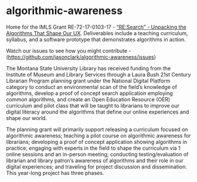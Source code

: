 # algorithmic-awareness
Home for the IMLS Grant RE-72-17-0103-17 - [“RE:Search” - Unpacking the Algorithms That Shape Our UX](https://www.imls.gov/grants/awarded/re-72-17-0103-17). Deliverables include a teaching curriculum, syllabus, and a software prototype that demonstrates algorithms in action. 

Watch our issues to see how you might contribute - (https://github.com/jasonclark/algorithmic-awareness/issues)

The Montana State University Library has received funding from the Institute of Museum and Library
Services through a Laura Bush 21st Century Librarian Program planning grant under the National Digital
Platform category to conduct an environmental scan of the field’s knowledge of algorithms, develop a proof of
concept search application employing common algorithms, and create an Open Education Resource (OER)
curriculum and pilot class that will be taught to librarians to improve our digital literacy around the algorithms
that define our online experiences and shape our world. 

The planning grant will primarily support releasing a curriculum focused on algorithmic
awareness; teaching a pilot course on algorithmic awareness for librarians; developing a proof of concept
application showing algorithms in practice; engaging with experts in the field to shape the curriculum via 1
online sessions and an in-person meeting; conducting testing/evaluation of librarian and library patron’s
awareness of algorithms and their role in our digital experiences; and traveling for project discussion and
dissemination. This year-long project has three phases.
